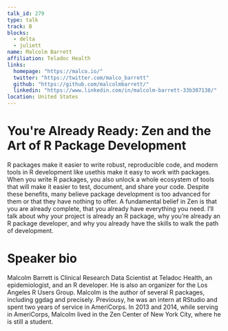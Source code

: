 ```yaml
---
talk_id: 279
type: talk
track: B
blocks:
  - delta
  - juliett
name: Malcolm Barrett
affiliation: Teladoc Health
links:
  homepage: "https://malco.io/"
  twitter: "https://twitter.com/malco_barrett"
  github: "https://github.com/malcolmbarrett/"
  linkedin: "https://www.linkedin.com/in/malcolm-barrett-33b307138/"
location: United States
---
```


# You're Already Ready: Zen and the Art of R Package Development

R packages make it easier to write robust, reproducible code, and modern tools in R development like usethis make it easy to work with packages. When you write R packages, you also unlock a whole ecosystem of tools that will make it easier to test, document, and share your code. Despite these benefits, many believe package development is too advanced for them or that they have nothing to offer. A fundamental belief in Zen is that you are already complete, that you already have everything you need. I’ll talk about why your project is already an R package, why you’re already an R package developer, and why you already have the skills to walk the path of development.

# Speaker bio

Malcolm Barrett is Clinical Research Data Scientist at Teladoc Health, an epidemiologist, and an R developer. He is also an organizer for the Los Angeles R Users Group. Malcolm is the author of several R packages, including ggdag and precisely. Previousy, he was an intern at RStudio and spent two years of service in AmeriCorps. In 2013 and 2014, while serving in AmeriCorps, Malcolm lived in the Zen Center of New York City, where he is still a student.
